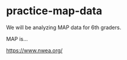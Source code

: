 # practice-map-data

We will be analyzing MAP data for 6th graders. 

MAP is...

https://www.nwea.org/ 
